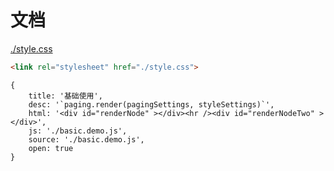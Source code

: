 # 文档

[./style.css](./style.css)
````html
<link rel="stylesheet" href="./style.css">
````

````code
{
    title: '基础使用',
    desc: '`paging.render(pagingSettings, styleSettings)`',
    html: '<div id="renderNode" ></div><hr /><div id="renderNodeTwo" ></div>',
    js: './basic.demo.js',
    source: './basic.demo.js',
    open: true
}
````
